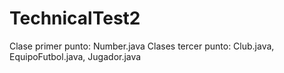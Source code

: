 # TechnicalTest2

Clase primer punto: Number.java
Clases tercer punto: Club.java, EquipoFutbol.java, Jugador.java
